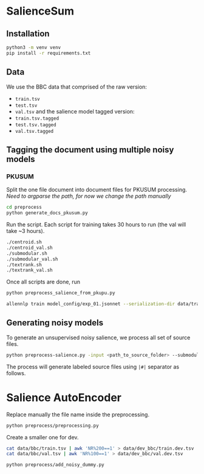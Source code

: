 # SalienceSum

## Installation
```bash
python3 -m venv venv
pip install -r requirements.txt
```

## Data
We use the BBC data that comprised of the raw version: 
- `train.tsv`
- `test.tsv`
- `val.tsv`
and the salience model tagged version:
- `train.tsv.tagged`
- `test.tsv.tagged`
- `val.tsv.tagged`

## Tagging the document using multiple noisy models
### PKUSUM
Split the one file document into document files for PKUSUM processing.
*Need to argparse the path, for now we change the path manually*
```bash
cd preprocess
python generate_docs_pkusum.py
```
Run the script. Each script for training takes 30 hours to run (the val will take ~3 hours).  
```bash
./centroid.sh
./centroid_val.sh
./submodular.sh
./submodular_val.sh
./textrank.sh
./textrank_val.sh
```
Once all scripts are done, run
```bash
python preprocess_salience_from_pkupu.py
```

```bash
allennlp train model_config/exp_01.jsonnet --serialization-dir data/train_01 --include-package salience_sum --file-friendly-logging
```
## Generating noisy models
To generate an unsupervised noisy salience, we process all set of source files.

```bash
python preprocess-salience.py -input <path_to_source_folder> --submodular --NER --textrank --compression -max-words 30
```

The process will generate labeled source files using `|#|` separator as follows.


# Salience AutoEncoder

Replace manually the file name inside the preprocessing.
```bash
python preprocess/preprocessing.py
```

Create a smaller one for dev.
```bash
cat data/bbc/train.tsv | awk 'NR%200==1' > data/dev_bbc/train.dev.tsv
cat data/bbc/val.tsv | awk 'NR%100==1' > data/dev_bbc/val.dev.tsv
```

```bash
python preprocess/add_noisy_dummy.py
```

